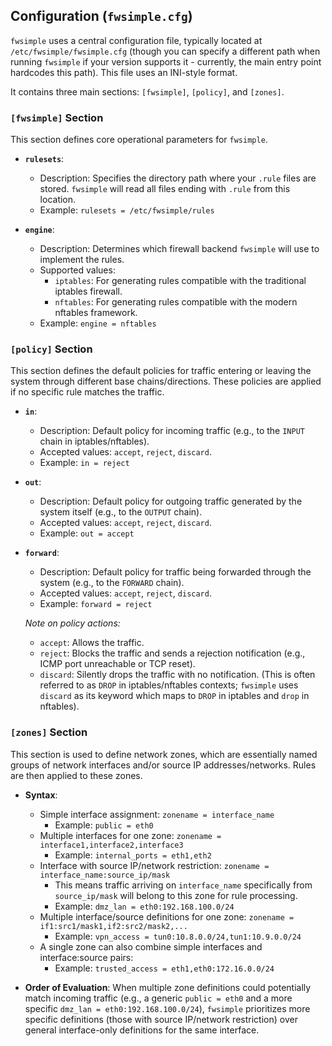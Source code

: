 ## Configuration (`fwsimple.cfg`)

`fwsimple` uses a central configuration file, typically located at `/etc/fwsimple/fwsimple.cfg` (though you can specify a different path when running `fwsimple` if your version supports it - currently, the main entry point hardcodes this path). This file uses an INI-style format.

It contains three main sections: `[fwsimple]`, `[policy]`, and `[zones]`.

### `[fwsimple]` Section

This section defines core operational parameters for `fwsimple`.

-   **`rulesets`**:
    -   Description: Specifies the directory path where your `.rule` files are stored. `fwsimple` will read all files ending with `.rule` from this location.
    -   Example: `rulesets = /etc/fwsimple/rules`

-   **`engine`**:
    -   Description: Determines which firewall backend `fwsimple` will use to implement the rules.
    -   Supported values:
        -   `iptables`: For generating rules compatible with the traditional iptables firewall.
        -   `nftables`: For generating rules compatible with the modern nftables framework.
    -   Example: `engine = nftables`

### `[policy]` Section

This section defines the default policies for traffic entering or leaving the system through different base chains/directions. These policies are applied if no specific rule matches the traffic.

-   **`in`**:
    -   Description: Default policy for incoming traffic (e.g., to the `INPUT` chain in iptables/nftables).
    -   Accepted values: `accept`, `reject`, `discard`.
    -   Example: `in = reject`

-   **`out`**:
    -   Description: Default policy for outgoing traffic generated by the system itself (e.g., to the `OUTPUT` chain).
    -   Accepted values: `accept`, `reject`, `discard`.
    -   Example: `out = accept`

-   **`forward`**:
    -   Description: Default policy for traffic being forwarded through the system (e.g., to the `FORWARD` chain).
    -   Accepted values: `accept`, `reject`, `discard`.
    -   Example: `forward = reject`

    *Note on policy actions:*
    *   `accept`: Allows the traffic.
    *   `reject`: Blocks the traffic and sends a rejection notification (e.g., ICMP port unreachable or TCP reset).
    *   `discard`: Silently drops the traffic with no notification. (This is often referred to as `DROP` in iptables/nftables contexts; `fwsimple` uses `discard` as its keyword which maps to `DROP` in iptables and `drop` in nftables).

### `[zones]` Section

This section is used to define network zones, which are essentially named groups of network interfaces and/or source IP addresses/networks. Rules are then applied to these zones.

-   **Syntax**:
    -   Simple interface assignment: `zonename = interface_name`
        -   Example: `public = eth0`
    -   Multiple interfaces for one zone: `zonename = interface1,interface2,interface3`
        -   Example: `internal_ports = eth1,eth2`
    -   Interface with source IP/network restriction: `zonename = interface_name:source_ip/mask`
        -   This means traffic arriving on `interface_name` specifically from `source_ip/mask` will belong to this zone for rule processing.
        -   Example: `dmz_lan = eth0:192.168.100.0/24`
    -   Multiple interface/source definitions for one zone: `zonename = if1:src1/mask1,if2:src2/mask2,...`
        -   Example: `vpn_access = tun0:10.8.0.0/24,tun1:10.9.0.0/24`
    -   A single zone can also combine simple interfaces and interface:source pairs:
        -   Example: `trusted_access = eth1,eth0:172.16.0.0/24`

-   **Order of Evaluation**: When multiple zone definitions could potentially match incoming traffic (e.g., a generic `public = eth0` and a more specific `dmz_lan = eth0:192.168.100.0/24`), `fwsimple` prioritizes more specific definitions (those with source IP/network restriction) over general interface-only definitions for the same interface.
